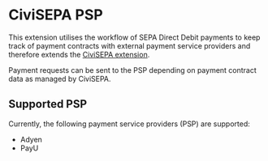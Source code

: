 # CiviSEPA PSP

This extension utilises the workflow of SEPA Direct Debit payments to keep
track of payment contracts with external payment service providers and therefore
extends the
[CiviSEPA extension](https://github.com/project60/org.project60.sepa).

Payment requests can be sent to the PSP depending on payment contract data as
managed by CiviSEPA.

## Supported PSP

Currently, the following payment service providers (PSP) are supported:
- Adyen
- PayU

